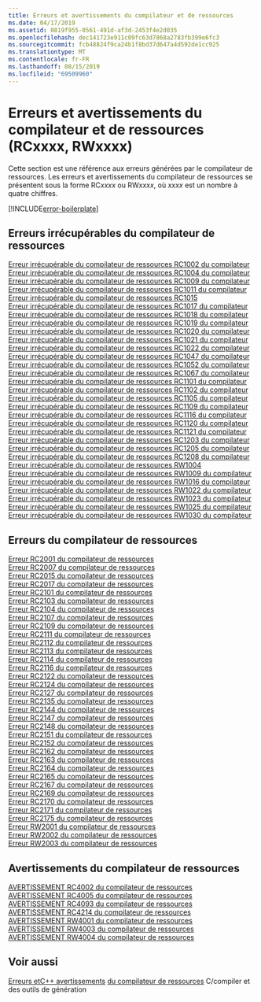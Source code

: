 ```yaml
---
title: Erreurs et avertissements du compilateur et de ressources
ms.date: 04/17/2019
ms.assetid: 0819f955-0561-491d-af3d-2453f4e2d035
ms.openlocfilehash: dec141723e911c09fc63d7868a2783fb399e6fc3
ms.sourcegitcommit: fcb48824f9ca24b1f8bd37d647a4d592de1cc925
ms.translationtype: MT
ms.contentlocale: fr-FR
ms.lasthandoff: 08/15/2019
ms.locfileid: "69509960"
---
```

# <a name="resource-compiler-errors-and-warnings-rcxxxx-rwxxxx"></a>Erreurs et avertissements du compilateur et de ressources (RCxxxx, RWxxxx)

Cette section est une référence aux erreurs générées par le compilateur de ressources. Les erreurs et avertissements du compilateur de ressources se présentent sous la forme RC*xxxx* ou RW*xxxx*, où *xxxx* est un nombre à quatre chiffres.

[!INCLUDE[error-boilerplate](../../error-messages/includes/error-boilerplate.md)]

## <a name="resource-compiler-fatal-errors"></a>Erreurs irrécupérables du compilateur de ressources

[Erreur irrécupérable du compilateur de ressources RC1002 du compilateur](resource-compiler-fatal-error-rc1002.md) \
[Erreur irrécupérable du compilateur de ressources RC1004 du compilateur](resource-compiler-fatal-error-rc1004.md) \
[Erreur irrécupérable du compilateur de ressources RC1009 du compilateur](resource-compiler-fatal-error-rc1009.md) \
[Erreur irrécupérable du compilateur de ressources RC1011 du compilateur](resource-compiler-fatal-error-rc1011.md) \
[Erreur irrécupérable du compilateur de ressources RC1015](resource-compiler-fatal-error-rc1015.md) \
[Erreur irrécupérable du compilateur de ressources RC1017 du compilateur](resource-compiler-fatal-error-rc1017.md) \
[Erreur irrécupérable du compilateur de ressources RC1018 du compilateur](resource-compiler-fatal-error-rc1018.md) \
[Erreur irrécupérable du compilateur de ressources RC1019 du compilateur](resource-compiler-fatal-error-rc1019.md) \
[Erreur irrécupérable du compilateur de ressources RC1020 du compilateur](resource-compiler-fatal-error-rc1020.md) \
[Erreur irrécupérable du compilateur de ressources RC1021 du compilateur](resource-compiler-fatal-error-rc1021.md) \
[Erreur irrécupérable du compilateur de ressources RC1022 du compilateur](resource-compiler-fatal-error-rc1022.md) \
[Erreur irrécupérable du compilateur de ressources RC1047 du compilateur](resource-compiler-fatal-error-rc1047.md) \
[Erreur irrécupérable du compilateur de ressources RC1052 du compilateur](resource-compiler-fatal-error-rc1052.md) \
[Erreur irrécupérable du compilateur de ressources RC1067 du compilateur](resource-compiler-fatal-error-rc1067.md) \
[Erreur irrécupérable du compilateur de ressources RC1101 du compilateur](resource-compiler-fatal-error-rc1101.md) \
[Erreur irrécupérable du compilateur de ressources RC1102 du compilateur](resource-compiler-fatal-error-rc1102.md) \
[Erreur irrécupérable du compilateur de ressources RC1105 du compilateur](resource-compiler-fatal-error-rc1105.md) \
[Erreur irrécupérable du compilateur de ressources RC1109 du compilateur](resource-compiler-fatal-error-rc1109.md) \
[Erreur irrécupérable du compilateur de ressources RC1116 du compilateur](resource-compiler-fatal-error-rc1116.md) \
[Erreur irrécupérable du compilateur de ressources RC1120 du compilateur](resource-compiler-fatal-error-rc1120.md) \
[Erreur irrécupérable du compilateur de ressources RC1121 du compilateur](resource-compiler-fatal-error-rc1121.md) \
[Erreur irrécupérable du compilateur de ressources RC1203 du compilateur](resource-compiler-fatal-error-rc1203.md) \
[Erreur irrécupérable du compilateur de ressources RC1205 du compilateur](resource-compiler-fatal-error-rc1205.md) \
[Erreur irrécupérable du compilateur de ressources RC1208 du compilateur](resource-compiler-fatal-error-rc1208.md) \
[Erreur irrécupérable du compilateur de ressources RW1004](resource-compiler-fatal-error-rw1004.md) \
[Erreur irrécupérable du compilateur de ressources RW1009 du compilateur](resource-compiler-fatal-error-rw1009.md) \
[Erreur irrécupérable du compilateur de ressources RW1016 du compilateur](resource-compiler-fatal-error-rw1016.md) \
[Erreur irrécupérable du compilateur de ressources RW1022 du compilateur](resource-compiler-fatal-error-rw1022.md) \
[Erreur irrécupérable du compilateur de ressources RW1023 du compilateur](resource-compiler-fatal-error-rw1023.md) \
[Erreur irrécupérable du compilateur de ressources RW1025 du compilateur](resource-compiler-fatal-error-rw1025.md) \
[Erreur irrécupérable du compilateur de ressources RW1030 du compilateur](resource-compiler-fatal-error-rw1030.md)

## <a name="resource-compiler-errors"></a>Erreurs du compilateur de ressources

[Erreur RC2001 du compilateur de ressources](resource-compiler-error-rc2001.md) \
[Erreur RC2007 du compilateur de ressources](resource-compiler-error-rc2007.md) \
[Erreur RC2015 du compilateur de ressources](resource-compiler-error-rc2015.md) \
[Erreur RC2017 du compilateur de ressources](resource-compiler-error-rc2017.md) \
[Erreur RC2101 du compilateur de ressources](resource-compiler-error-rc2101.md) \
[Erreur RC2103 du compilateur de ressources](resource-compiler-error-rc2103.md) \
[Erreur RC2104 du compilateur de ressources](resource-compiler-error-rc2104.md) \
[Erreur RC2107 du compilateur de ressources](resource-compiler-error-rc2107.md) \
[Erreur RC2109 du compilateur de ressources](resource-compiler-error-rc2109.md) \
[Erreur RC2111 du compilateur de ressources](resource-compiler-error-rc2111.md) \
[Erreur RC2112 du compilateur de ressources](resource-compiler-error-rc2112.md) \
[Erreur RC2113 du compilateur de ressources](resource-compiler-error-rc2113.md) \
[Erreur RC2114 du compilateur de ressources](resource-compiler-error-rc2114.md) \
[Erreur RC2116 du compilateur de ressources](resource-compiler-error-rc2116.md) \
[Erreur RC2122 du compilateur de ressources](resource-compiler-error-rc2122.md) \
[Erreur RC2124 du compilateur de ressources](resource-compiler-error-rc2124.md) \
[Erreur RC2127 du compilateur de ressources](resource-compiler-error-rc2127.md) \
[Erreur RC2135 du compilateur de ressources](resource-compiler-error-rc2135.md) \
[Erreur RC2144 du compilateur de ressources](resource-compiler-error-rc2144.md) \
[Erreur RC2147 du compilateur de ressources](resource-compiler-error-rc2147.md) \
[Erreur RC2148 du compilateur de ressources](resource-compiler-error-rc2148.md) \
[Erreur RC2151 du compilateur de ressources](resource-compiler-error-rc2151.md) \
[Erreur RC2152 du compilateur de ressources](resource-compiler-error-rc2152.md) \
[Erreur RC2162 du compilateur de ressources](resource-compiler-error-rc2162.md) \
[Erreur RC2163 du compilateur de ressources](resource-compiler-error-rc2163.md) \
[Erreur RC2164 du compilateur de ressources](resource-compiler-error-rc2164.md) \
[Erreur RC2165 du compilateur de ressources](resource-compiler-error-rc2165.md) \
[Erreur RC2167 du compilateur de ressources](resource-compiler-error-rc2167.md) \
[Erreur RC2169 du compilateur de ressources](resource-compiler-error-rc2169.md) \
[Erreur RC2170 du compilateur de ressources](resource-compiler-error-rc2170.md) \
[Erreur RC2171 du compilateur de ressources](resource-compiler-error-rc2171.md) \
[Erreur RC2175 du compilateur de ressources](resource-compiler-error-rc2175.md) \
[Erreur RW2001 du compilateur de ressources](resource-compiler-error-rw2001.md) \
[Erreur RW2002 du compilateur de ressources](resource-compiler-error-rw2002.md) \
[Erreur RW2003 du compilateur de ressources](resource-compiler-error-rw2003.md)

## <a name="resource-compiler-warnings"></a>Avertissements du compilateur de ressources

[AVERTISSEMENT RC4002 du compilateur de ressources](resource-compiler-warning-rc4002.md) \
[AVERTISSEMENT RC4005 du compilateur de ressources](resource-compiler-warning-rc4005.md) \
[AVERTISSEMENT RC4093 du compilateur de ressources](resource-compiler-warning-rc4093.md) \
[AVERTISSEMENT RC4214 du compilateur de ressources](resource-compiler-warning-rc4214.md) \
[AVERTISSEMENT RW4001 du compilateur de ressources](resource-compiler-warning-rw4001.md) \
[AVERTISSEMENT RW4003 du compilateur de ressources](resource-compiler-warning-rw4003.md) \
[AVERTISSEMENT RW4004 du compilateur de ressources](resource-compiler-warning-rw4004.md)

## <a name="see-also"></a>Voir aussi

[Erreurs etC++ avertissements](../compiler-errors-1/c-cpp-build-errors.md)
[du compilateur de ressources](/windows/win32/menurc/resource-compiler) C/compiler et des outils de génération
